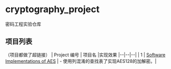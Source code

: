 # cryptography_project

密码工程实验仓库

## 项目列表
（项目都做了超链接）
| Project 编号 | 项目名 |实现效果
|--|--|--|
| 1 | [Software Implementations of AES](https://github.com/snipernan/cryptography_project/tree/main/Software%20Implementations%20of%20AES) |  - 使用列混淆的查找表了实现AES128的加解密。|

